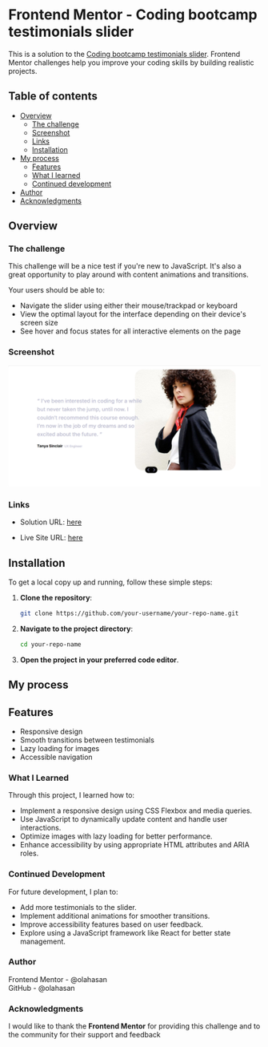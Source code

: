 # Frontend Mentor - Coding bootcamp testimonials slider

This is a solution to the [Coding bootcamp testimonials slider](https://www.frontendmentor.io/challenges/coding-bootcamp-testimonials-slider-4FNyLA8JL). Frontend Mentor challenges help you improve your coding skills by building realistic projects.

## Table of contents

- [Overview](#overview)
  - [The challenge](#the-challenge)
  - [Screenshot](#screenshot)
  - [Links](#links)
  - [Installation](#Installation)
- [My process](#my-process)
  - [Features](#Features)
  - [What I learned](#what-i-learned)
  - [Continued development](#continued-development)
- [Author](#author)
- [Acknowledgments](#Acknowledgments)

## Overview

### The challenge

This challenge will be a nice test if you're new to JavaScript. It's also a great opportunity to play around with content animations and transitions.

Your users should be able to:

- Navigate the slider using either their mouse/trackpad or keyboard
- View the optimal layout for the interface depending on their device's screen size
- See hover and focus states for all interactive elements on the page

### Screenshot

![Screenshot](./images/screenshot.png)

### Links

- Solution URL: [here](https://github.com/olahasan/HTML_CSS_JAND_J.S_Frontend-Mentor_JUNIOR-Coding-Bootcamp-Testimonials-Slider)

- Live Site URL: [here](https://olahasan.github.io/HTML_CSS_JAND_J.S_Frontend-Mentor_JUNIOR-Coding-Bootcamp-Testimonials-Slider/)

## Installation

To get a local copy up and running, follow these simple steps:

1. **Clone the repository**:

   ```sh
   git clone https://github.com/your-username/your-repo-name.git
   ```

2. **Navigate to the project directory**:

   ```sh
   cd your-repo-name
   ```

3. **Open the project in your preferred code editor**.

## My process

## Features

- Responsive design
- Smooth transitions between testimonials
- Lazy loading for images
- Accessible navigation

### What I Learned

Through this project, I learned how to:

- Implement a responsive design using CSS Flexbox and media queries.
- Use JavaScript to dynamically update content and handle user interactions.
- Optimize images with lazy loading for better performance.
- Enhance accessibility by using appropriate HTML attributes and ARIA roles.

### Continued Development

For future development, I plan to:

- Add more testimonials to the slider.
- Implement additional animations for smoother transitions.
- Improve accessibility features based on user feedback.
- Explore using a JavaScript framework like React for better state management.

### Author

Frontend Mentor - @olahasan<br>
GitHub - @olahasan

### Acknowledgments

I would like to thank the **Frontend Mentor** for providing this challenge and to the community for their support and feedback
